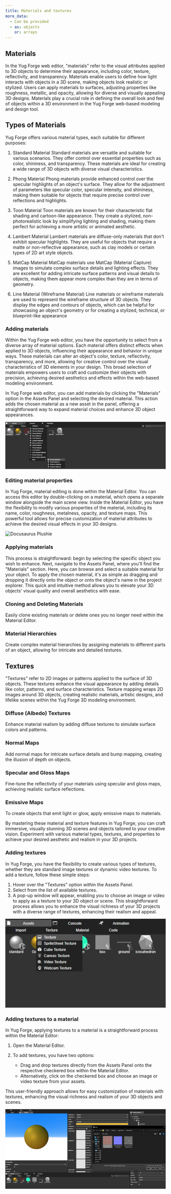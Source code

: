 ```yaml
---
title: Materials and textures
more_data:
  - Can be provided
  - as: objects
    or: arrays
---
```


## Materials

In the Yug Forge web editor, "materials" refer to the visual attributes applied to 3D objects to determine their appearance, including color, texture, reflectivity, and transparency. Materials enable users to define how light interacts with objects in a 3D scene, making objects look realistic or stylized. Users can apply materials to surfaces, adjusting properties like roughness, metallic, and opacity, allowing for diverse and visually appealing 3D designs. Materials play a crucial role in defining the overall look and feel of objects within a 3D environment in the Yug Forge web-based modeling and design tool.

## Types of Materials

Yug Forge offers various material types, each suitable for different purposes:

1. Standard Material
Standard materials are versatile and suitable for various scenarios. They offer control over essential properties such as color, shininess, and transparency. These materials are ideal for creating a wide range of 3D objects with diverse visual characteristics.

2. Phong Material
Phong materials provide enhanced control over the specular highlights of an object's surface. They allow for the adjustment of parameters like specular color, specular intensity, and shininess, making them suitable for objects that require precise control over reflections and highlights.

3. Toon Material
Toon materials are known for their characteristic flat shading and cartoon-like appearance. They create a stylized, non-photorealistic look by simplifying lighting and shading, making them perfect for achieving a more artistic or animated aesthetic.

4. Lambert Material
Lambert materials are diffuse-only materials that don't exhibit specular highlights. They are useful for objects that require a matte or non-reflective appearance, such as clay models or certain types of 2D art style objects.

5. MatCap Material
MatCap materials use MatCap (Material Capture) images to simulate complex surface details and lighting effects. They are excellent for adding intricate surface patterns and visual details to objects, making them appear more complex than they are in terms of geometry.

6. Line Material (Wireframe Material)
Line materials or wireframe materials are used to represent the wireframe structure of 3D objects. They display the edges and contours of objects, which can be helpful for showcasing an object's geometry or for creating a stylized, technical, or blueprint-like appearance

### Adding materials

Within the Yug Forge web editor, you have the opportunity to select from a diverse array of material options. Each material offers distinct effects when applied to 3D objects, influencing their appearance and behavior in unique ways. These materials can alter an object's color, texture, reflectivity, transparency, and more, allowing for creative control over the visual characteristics of 3D elements in your design. This broad selection of materials empowers users to craft and customize their objects with precision, achieving desired aesthetics and effects within the web-based modeling environment.

In Yug Forge web editor, you can add materials by clicking the "Materials" option in the Assets Panel and selecting the desired material. This action adds the chosen material as a new asset in the panel, offering a straightforward way to expand material choices and enhance 3D object appearances.

![Docusaurus Plushie](./M1.jpg)

### Editing material properties

In Yug Forge, material editing is done within the Material Editor. You can access this editor by double-clicking on a material, which opens a separate window alongside the main scene view. Inside the Material Editor, you have the flexibility to modify various properties of the material, including its name, color, roughness, metalness, opacity, and texture maps. This powerful tool allows for precise customization of material attributes to achieve the desired visual effects in your 3D designs.

![Docusaurus Plushie](/img/docs/tutorial/02/step6.jpg)

### Applying materials

This process is straightforward: begin by selecting the specific object you wish to enhance. Next, navigate to the Assets Panel, where you'll find the "Materials" section. Here, you can browse and select a suitable material for your object. To apply the chosen material, it's as simple as dragging and dropping it directly onto the object or onto the object's name in the project explorer. This quick and intuitive method allows you to elevate your 3D objects' visual quality and overall aesthetics with ease.

### Cloning and Deleting Materials

Easily clone existing materials or delete ones you no longer need within the Material Editor.

### Material Hierarchies

Create complex material hierarchies by assigning materials to different parts of an object, allowing for intricate and detailed textures.

## Textures

"Textures" refer to 2D images or patterns applied to the surface of 3D objects. These textures enhance the visual appearance by adding details like color, patterns, and surface characteristics. Texture mapping wraps 2D images around 3D objects, creating realistic materials, artistic designs, and lifelike scenes within the Yug Forge 3D modeling environment.

### Diffuse (Albedo) Textures

Enhance material realism by adding diffuse textures to simulate surface colors and patterns.

### Normal Maps

Add normal maps for intricate surface details and bump mapping, creating the illusion of depth on objects.

### Specular and Gloss Maps

Fine-tune the reflectivity of your materials using specular and gloss maps, achieving realistic surface reflections.

### Emissive Maps
To create objects that emit light or glow, apply emissive maps to materials.

By mastering these material and texture features in Yug Forge, you can craft immersive, visually stunning 3D scenes and objects tailored to your creative vision. Experiment with various material types, textures, and properties to achieve your desired aesthetic and realism in your 3D projects.

### Adding textures

In Yug Forge, you have the flexibility to create various types of textures, whether they are standard image textures or dynamic video textures. To add a texture, follow these simple steps: 

1. Hover over the "Textures" option within the Assets Panel.
2. Select from the list of available textures.
3. A pop-up window will appear, enabling you to choose an image or video to apply as a texture to your 3D object or scene. This straightforward process allows you to enhance the visual richness of your 3D projects with a diverse range of textures, enhancing their realism and appeal.

![Docusaurus Plushie](./T.jpg)

### Adding textures to a material

In Yug Forge, applying textures to a material is a straightforward process within the Material Editor:

1. Open the Material Editor.

2. To add textures, you have two options:
   - Drag and drop textures directly from the Assets Panel onto the respective checkered box within the Material Editor.
   - Alternatively, click on the checkered box and choose an image or video texture from your assets.

This user-friendly approach allows for easy customization of materials with textures, enhancing the visual richness and realism of your 3D objects and scenes.

![Docusaurus Plushie](./T2.jpg)
